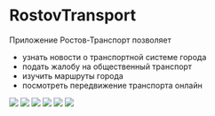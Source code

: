 # RostovTransport

Приложение Ростов-Транспорт позволяет
- узнать новости о транспортной системе города
- подать жалобу на общественный транспорт
- изучить маршруты города
- посмотреть передвижение транспорта онлайн

![](https://bytebucket.org/sergeykamyshov/rostov-transport-data/raw/master/readme/screenshots/01.png)
![](https://bytebucket.org/sergeykamyshov/rostov-transport-data/raw/master/readme/screenshots/02.png)
![](https://bytebucket.org/sergeykamyshov/rostov-transport-data/raw/master/readme/screenshots/03.png)
![](https://bytebucket.org/sergeykamyshov/rostov-transport-data/raw/master/readme/screenshots/04.png)
![](https://bytebucket.org/sergeykamyshov/rostov-transport-data/raw/master/readme/screenshots/05.png)
![](https://bytebucket.org/sergeykamyshov/rostov-transport-data/raw/master/readme/screenshots/06.png)
